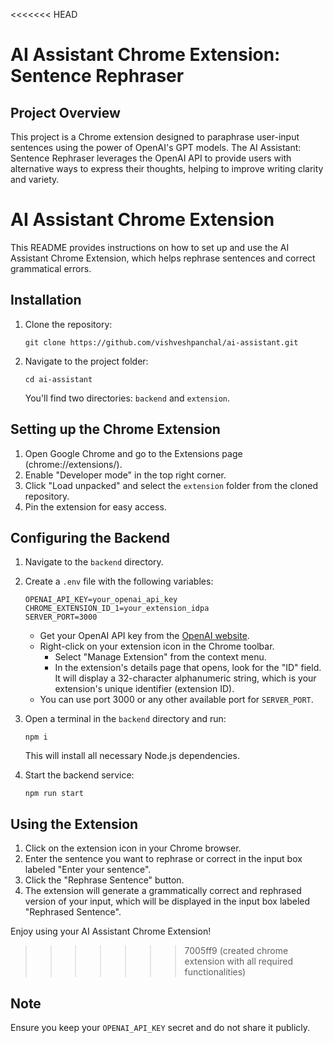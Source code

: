 <<<<<<< HEAD
# AI Assistant Chrome Extension: Sentence Rephraser

## Project Overview

This project is a Chrome extension designed to paraphrase user-input sentences using the power of OpenAI's GPT models. The AI Assistant: Sentence Rephraser leverages the OpenAI API to provide users with alternative ways to express their thoughts, helping to improve writing clarity and variety.

# AI Assistant Chrome Extension

This README provides instructions on how to set up and use the AI Assistant Chrome Extension, which helps rephrase sentences and correct grammatical errors.

## Installation

1. Clone the repository:
   ```
   git clone https://github.com/vishveshpanchal/ai-assistant.git
   ```

2. Navigate to the project folder:
   ```
   cd ai-assistant
   ```

   You'll find two directories: `backend` and `extension`.

## Setting up the Chrome Extension

1. Open Google Chrome and go to the Extensions page (chrome://extensions/).
2. Enable "Developer mode" in the top right corner.
3. Click "Load unpacked" and select the `extension` folder from the cloned repository.
4. Pin the extension for easy access.

## Configuring the Backend

1. Navigate to the `backend` directory.
2. Create a `.env` file with the following variables:
   ```
   OPENAI_API_KEY=your_openai_api_key
   CHROME_EXTENSION_ID_1=your_extension_idpa
   SERVER_PORT=3000
   ```
   - Get your OpenAI API key from the [OpenAI website](https://platform.openai.com/docs/api-reference/authentication).
   - Right-click on your extension icon in the Chrome toolbar.
        - Select "Manage Extension" from the context menu.
        - In the extension's details page that opens, look for the "ID" field. It will display a 32-character alphanumeric string, which is your extension's unique identifier (extension ID).
   - You can use port 3000 or any other available port for `SERVER_PORT`.

3. Open a terminal in the `backend` directory and run:
   ```
   npm i
   ```
   This will install all necessary Node.js dependencies.

4. Start the backend service:
   ```
   npm run start
   ```

## Using the Extension

1. Click on the extension icon in your Chrome browser.
2. Enter the sentence you want to rephrase or correct in the input box labeled "Enter your sentence".
3. Click the "Rephrase Sentence" button.
4. The extension will generate a grammatically correct and rephrased version of your input, which will be displayed in the input box labeled "Rephrased Sentence".

Enjoy using your AI Assistant Chrome Extension!

>>>>>>> 7005ff9 (created chrome extension with all required functionalities)

## Note

Ensure you keep your `OPENAI_API_KEY` secret and do not share it publicly.